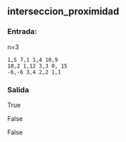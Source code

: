 ## interseccion_proximidad

### Entrada:

n=3

~~~
1,5 7,1 1,4 10,9
10,2 1,12 3,3 0, 15
-6,-6 3,4 2,2 1,1
~~~

### Salida

True

False

False
